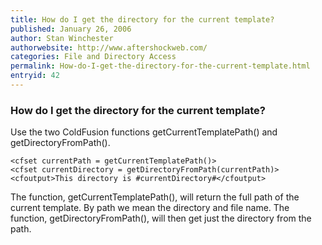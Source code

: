 ```yaml
---
title: How do I get the directory for the current template?
published: January 26, 2006
author: Stan Winchester
authorwebsite: http://www.aftershockweb.com/
categories: File and Directory Access
permalink: How-do-I-get-the-directory-for-the-current-template.html
entryid: 42
---
```


<h3>How do I get the directory for the current template?</h3>

<p>
Use the two ColdFusion functions getCurrentTemplatePath() and getDirectoryFromPath().
</p>

<pre><code class="language-markup">&lt;cfset currentPath = getCurrentTemplatePath()&gt;
&lt;cfset currentDirectory = getDirectoryFromPath(currentPath)&gt;
&lt;cfoutput&gt;This directory is #currentDirectory#&lt;/cfoutput&gt;
</code></pre>

<p>
The function, getCurrentTemplatePath(), will return the full path of the current template. By path we mean the directory and file name. The function, getDirectoryFromPath(), will then get just the directory from the path.
</p>



